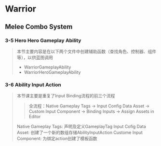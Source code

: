 # Warrior

## Melee Combo System
### 3-5 Hero Hero Gameplay Ability
> 本节主要内容是在以下两个文件中创建辅助函数（查找角色、控制器、组件等），以供蓝图调用
> - WarriorGameplayAbility
> - WarriorHeroGameplayAbility

### 3-6 Ability Input Action
> 本节课主要是重复了Input Binding流程的前三个流程
> 
>> 全流程：Native Gameplay Tags -> Input Config Data Asset -> Custom Input Component -> Binding Inputs -> Assign Assets in Editor
>
> Native Gameplay Tags: 声明及定义GameplayTag
> Input Cofig Data Asset: 创建了一个新的数组存储AbilityInputAction
> Custome Input Component: 为绑定action创建了模板函数
